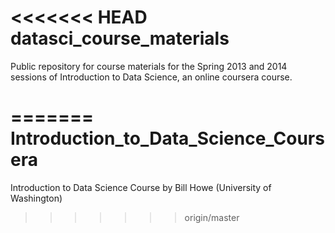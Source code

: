 <<<<<<< HEAD
datasci_course_materials
========================

Public repository for course materials for the Spring 2013 and 2014 sessions of Introduction to Data Science, an online coursera course.

=======
Introduction_to_Data_Science_Coursera
=====================================

Introduction to Data Science Course by Bill Howe (University of Washington)
>>>>>>> origin/master
